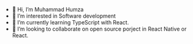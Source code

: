 - 👋 Hi, I’m Muhammad Humza
- 👀 I’m interested in Software development
- 🌱 I’m currently learning TypeScript with React.
- 💞️ I’m looking to collaborate on open source porject in React Native or React.

<!---
humzajamil/humzajamil is a ✨ special ✨ repository because its `README.md` (this file) appears on your GitHub profile.
You can click the Preview link to take a look at your changes.
--->
